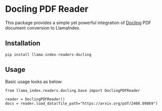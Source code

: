 # Docling PDF Reader

This package provides a simple yet powerful integration of [Docling](https://github.com/DS4SD/docling) PDF document conversion to LlamaIndex.

## Installation

```console
pip install llama-index-readers-docling
```

## Usage

Basic usage looks as below:

```console
from llama_index.readers.docling.base import DoclingPDFReader

reader = DoclingPDFReader()
docs = reader.load_data(file_path="https://arxiv.org/pdf/2408.09869")
```
